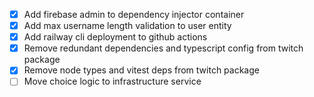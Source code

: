 - [x] Add firebase admin to dependency injector container
- [x] Add max username length validation to user entity
- [x] Add railway cli deployment to github actions
- [x] Remove redundant dependencies and typescript config from twitch package
- [x] Remove node types and vitest deps from twitch package
- [ ] Move choice logic to infrastructure service
